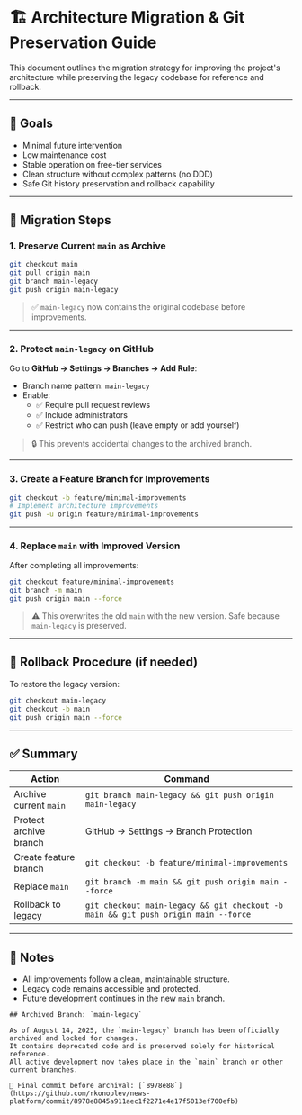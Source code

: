 # 🏗️ Architecture Migration & Git Preservation Guide

This document outlines the migration strategy for improving the project's architecture while preserving the legacy codebase for reference and rollback.

---

## 📌 Goals

- Minimal future intervention
- Low maintenance cost
- Stable operation on free-tier services
- Clean structure without complex patterns (no DDD)
- Safe Git history preservation and rollback capability

---

## 🚀 Migration Steps

### 1. Preserve Current `main` as Archive

```bash
git checkout main
git pull origin main
git branch main-legacy
git push origin main-legacy
```

> ✅ `main-legacy` now contains the original codebase before improvements.

---

### 2. Protect `main-legacy` on GitHub

Go to **GitHub → Settings → Branches → Add Rule**:

- Branch name pattern: `main-legacy`
- Enable:
    - ✅ Require pull request reviews
    - ✅ Include administrators
    - ✅ Restrict who can push (leave empty or add yourself)

> 🔒 This prevents accidental changes to the archived branch.

---

### 3. Create a Feature Branch for Improvements

```bash
git checkout -b feature/minimal-improvements
# Implement architecture improvements
git push -u origin feature/minimal-improvements
```

---

### 4. Replace `main` with Improved Version

After completing all improvements:

```bash
git checkout feature/minimal-improvements
git branch -m main
git push origin main --force
```

> ⚠️ This overwrites the old `main` with the new version. Safe because `main-legacy` is preserved.

---

## 🔁 Rollback Procedure (if needed)

To restore the legacy version:

```bash
git checkout main-legacy
git checkout -b main
git push origin main --force
```

---

## ✅ Summary

| Action | Command |
|--------|---------|
| Archive current `main` | `git branch main-legacy && git push origin main-legacy` |
| Protect archive branch | GitHub → Settings → Branch Protection |
| Create feature branch | `git checkout -b feature/minimal-improvements` |
| Replace `main` | `git branch -m main && git push origin main --force` |
| Rollback to legacy | `git checkout main-legacy && git checkout -b main && git push origin main --force` |

---

## 📘 Notes

- All improvements follow a clean, maintainable structure.
- Legacy code remains accessible and protected.
- Future development continues in the new `main` branch.

```
## Archived Branch: `main-legacy`

As of August 14, 2025, the `main-legacy` branch has been officially archived and locked for changes.  
It contains deprecated code and is preserved solely for historical reference.  
All active development now takes place in the `main` branch or other current branches.

🔗 Final commit before archival: [`8978e88`](https://github.com/rkonoplev/news-platform/commit/8978e8845a911aec1f2271e4e17f5013ef700efb)

